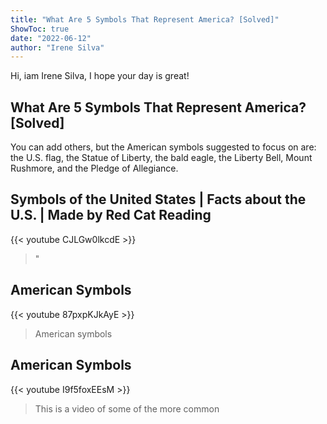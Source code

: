 ```yaml
---
title: "What Are 5 Symbols That Represent America? [Solved]"
ShowToc: true 
date: "2022-06-12"
author: "Irene Silva" 
---
```


Hi, iam Irene Silva, I hope your day is great!
## What Are 5 Symbols That Represent America? [Solved]
You can add others, but the American symbols suggested to focus on are: the U.S. flag, the Statue of Liberty, the bald eagle, the Liberty Bell, Mount Rushmore, and the Pledge of Allegiance.

## Symbols of the United States | Facts about the U.S. | Made by Red Cat Reading
{{< youtube CJLGw0lkcdE >}}
>"

## American Symbols
{{< youtube 87pxpKJkAyE >}}
>American symbols

## American Symbols
{{< youtube I9f5foxEEsM >}}
>This is a video of some of the more common 

